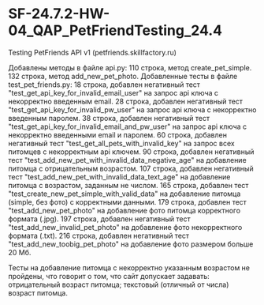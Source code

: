 # SF-24.7.2-HW-04_QAP_PetFriendTesting_24.4
Testing PetFriends API v1  (petfriends.skillfactory.ru)

Добавлены методы в файле api.py:
110 строка, метод сreate_pet_simple.
132 строка, метод add_new_pet_photo.
Добавленные тесты в файле test_pet_friends.py:
18 строка, добавлен негативный тест "test_get_api_key_for_invalid_email_user" на запрос api ключа с некорректно введенным email.
28 строка, добавлен негативный тест "test_get_api_key_for_invalid_pw_user" на запрос api ключа с некорректно введенным паролем.
38 строка, добавлен негативный тест "test_get_api_key_for_invalid_email_and_pw_user" на запрос api ключа с некорректно введенными email и паролем.
60 строка, добавлен негативный тест "test_get_all_pets_with_invalid_key" на запрос всех питомцев с некорректным api ключем.
90 строка, добавлен негативный тест "test_add_new_pet_with_invalid_data_negative_age" на добавление питомца с отрицательным возрастом.
107 строка, добавлен негативный тест "test_add_new_pet_with_invalid_data_text_age" на добавление питомца с возрастом, заданным не числом.
165 строка, добавлен тест "test_create_new_pet_simple_with_valid_data" на добавление питомца (simple, без фото) с корректными данными.
179 строка, добавлен тест "test_add_new_pet_photo" на добавление фото питомца корректного формата (.jpg).
197 строка, добавлен негативный тест "test_add_new_invalid_pet_photo" на добавление фото некорректного формата (.txt).
216 строка, добавлен негативный тест "test_add_new_toobig_pet_photo" на добавление фото размером больше 20 Мб.

Тесты на добавление питомца с некорректно указанным возрастом не пройдены, что говорит о том, что сайт допускает задавать:
отрицательный возраст питомца;
текстовый (отличный от числа) возраст питомца.
